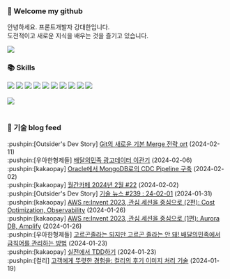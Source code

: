 ### 👋 Welcome my github

안녕하세요. 프론트개발자 강대한입니다.
<br>
도전적이고 새로운 지식을 배우는 것을 즐기고 있습니다.

<!--
![header](https://capsule-render.vercel.app/api?type=Waving&color=auto&height=300&section=header&text=Welcome&fontAlignY=40&desc=KangDaeHan%20github%20&descSize=20&descAlignY=55&animation=fadeIn&fontSize=90)

**KangDaeHan/KangDaeHan** is a ✨ _special_ ✨ repository because its `README.md` (this file) appears on your GitHub profile.

Here are some ideas to get you started:

- 🔭 I’m currently working on ...
- 🌱 I’m currently learning ...
- 👯 I’m looking to collaborate on ...
- 🤔 I’m looking for help with ...
- 💬 Ask me about ...
- 📫 How to reach me: ...
- 😄 Pronouns: ...
- ⚡ Fun fact: ...
-->

<a href="https://twinfamily.github.io" target="_blank"><img src="https://img.shields.io/badge/Blog-121D33?style=flat-square&logo=blogger&logoColor=ffffff"/></a>

### :books: Skills
<a href="#" target="_blank"><img src="https://img.shields.io/badge/React-61DAFB?style=flat-square&logo=react&logoColor=ffffff"/></a>
<a href="#" target="_blank"><img src="https://img.shields.io/badge/Html5-E34F26?style=flat-square&logo=html5&logoColor=ffffff"/></a>
<a href="#" target="_blank"><img src="https://img.shields.io/badge/Javascript-F7DF1E?style=flat-square&logo=javascript&logoColor=ffffff"/></a>
<a href="#" target="_blank"><img src="https://img.shields.io/badge/Cssmodules-000000?style=flat-square&logo=cssmodules&logoColor=ffffff"/></a>
<a href="#" target="_blank"><img src="https://img.shields.io/badge/Node.js-339933?style=flat-square&logo=nodedotjs&logoColor=ffffff"/></a>
<a href="#" target="_blank"><img src="https://img.shields.io/badge/Typescript-3178C6?style=flat-square&logo=typescript&logoColor=ffffff"/></a>
<a href="#" target="_blank"><img src="https://img.shields.io/badge/Git-F05032?style=flat-square&logo=git&logoColor=ffffff"/></a>
<a href="#" target="_blank"><img src="https://img.shields.io/badge/Gitlab-FC6D26?style=flat-square&logo=gitlab&logoColor=ffffff"/></a>
<a href="#" target="_blank"><img src="https://img.shields.io/badge/Webpack-8DD6F9?style=flat-square&logo=webpack&logoColor=ffffff"/></a>
<a href="#" target="_blank"><img src="https://img.shields.io/badge/Vite-646CFF?style=flat-square&logo=vite&logoColor=ffffff"/></a>
<br><br>
<img src="https://github-readme-stats.vercel.app/api/top-langs/?username=KangDaeHan&layout=compact">
<br><br>
### :round_pushpin: 기술 blog feed
<!-- BLOG-POST-LIST:START --><div>:pushpin:[Outsider's Dev Story] <a target="_blank" href="https://blog.outsider.ne.kr/1707">Git의 새로운 기본 Merge 전략 ort</a> (2024-02-11)</div><div>:pushpin:[우아한형제들] <a target="_blank" href="https://techblog.woowahan.com/14041/">배달의민족 광고데이터 이관기</a> (2024-02-06)</div><div>:pushpin:[kakaopay] <a target="_blank" href="https://tech.kakaopay.com/post/kakaopaysec-mongodb-cdc/">Oracle에서 MongoDB로의 CDC Pipeline 구축</a> (2024-02-02)</div><div>:pushpin:[kakaopay] <a target="_blank" href="https://tech.kakaopay.com/post/pay-magazine-202402/">월간카페 2024년 2월 #22</a> (2024-02-02)</div><div>:pushpin:[Outsider's Dev Story] <a target="_blank" href="https://blog.outsider.ne.kr/1706">기술 뉴스 #239 : 24-02-01</a> (2024-01-31)</div><div>:pushpin:[kakaopay] <a target="_blank" href="https://tech.kakaopay.com/post/2023-aws-reinvent-2/">AWS re:Invent 2023, 관심 세션을 중심으로 &lpar;2편&rpar;: Cost Optimization, Observability</a> (2024-01-26)</div><div>:pushpin:[kakaopay] <a target="_blank" href="https://tech.kakaopay.com/post/2023-aws-reinvent-1/">AWS re:Invent 2023, 관심 세션을 중심으로 &lpar;1편&rpar;: Aurora DB, Amplify</a> (2024-01-26)</div><div>:pushpin:[우아한형제들] <a target="_blank" href="https://techblog.woowahan.com/15764/">고르곤졸라는 되지만 고르곤 졸라는 안 돼! 배달의민족에서 금칙어를 관리하는 방법</a> (2024-01-23)</div><div>:pushpin:[kakaopay] <a target="_blank" href="https://tech.kakaopay.com/post/implementing-tdd-in-practical-applications/">실전에서 TDD하기</a> (2024-01-23)</div><div>:pushpin:[컬리] <a target="_blank" href="http://thefarmersfront.github.io/blog/kurly_review_image_detection/">고객에게 뚜렷한 경험을: 컬리의 후기 이미지 처리 기술</a> (2024-01-19)</div><!-- BLOG-POST-LIST:END -->

<!-- ![Anurag's GitHub stats](https://github-readme-stats.vercel.app/api?username=KangDaeHan&show_icons=true&theme=radical) -->
<!--
### 📫 Blog
<table><tbody><tr>
<td>
    <a href="https://yeonyeon.tistory.com/312">
        <div>[인프콘 후기] 2023 INFCON </div>
    </a>
    <div>1. 인프콘에 참가하다 🙂 어떻게 참가할 수 있었는가 때는 2023년 7월 18일 12시 48분. 인프콘 추첨 결과 공개까지 12... </div>
    <div>23.08.16</div>
</td>
<td>
    <a href="https://yeonyeon.tistory.com/311">
        <img width="100%" src="/img/8066187260670780795.png"/><br/>
        <div>[Git] 머지 커밋 revert 하기 </div>
    </a>
    <div>🤔 git revert란? git revert란 일부 기존의 커밋들을 되돌리는 작업이다. git reset과는 다른 것이, git reset은 기... </div>
    <div>23.08.13</div>
</td>
<td>
    <a href="https://yeonyeon.tistory.com/310">
        <img width="100%" src="/img/9188834980247484156.png"/><br/>
        <div>[Spring Batch] 개념부터 코드까지 </div>
    </a>
    <div>목차 1. Spring Batch란? 2. Spring Batch 구조 3. 기본적인 세팅 4. Job, Step 5. ItemReader, ItemProcessor,  ItemW... </div>
    <div>23.07.21</div>
</td>
</tr>
</tbody></table>
-->
